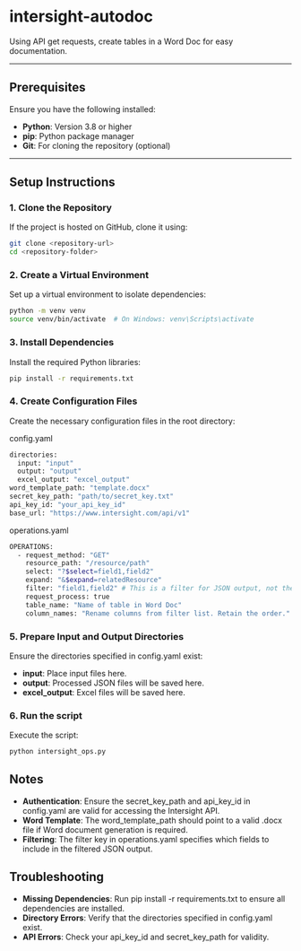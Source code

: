 # intersight-autodoc
Using API get requests, create tables in a Word Doc for easy documentation. 

---
## Prerequisites

Ensure you have the following installed:
- **Python**: Version 3.8 or higher
- **pip**: Python package manager
- **Git**: For cloning the repository (optional)

---

## Setup Instructions

### 1. Clone the Repository
If the project is hosted on GitHub, clone it using:
```bash
git clone <repository-url>
cd <repository-folder>
```
### 2. Create a Virtual Environment

Set up a virtual environment to isolate dependencies:
```bash
python -m venv venv
source venv/bin/activate  # On Windows: venv\Scripts\activate
```

### 3. Install Dependencies

Install the required Python libraries:
```bash
pip install -r requirements.txt
```

### 4. Create Configuration Files

Create the necessary configuration files in the root directory:

config.yaml
```bash
directories:
  input: "input"
  output: "output"
  excel_output: "excel_output"
word_template_path: "template.docx"
secret_key_path: "path/to/secret_key.txt"
api_key_id: "your_api_key_id"
base_url: "https://www.intersight.com/api/v1"
```

operations.yaml
```bash
OPERATIONS:
  - request_method: "GET"
    resource_path: "/resource/path"
    select: "?$select=field1,field2"
    expand: "&$expand=relatedResource" 
    filter: "field1,field2" # This is a filter for JSON output, not the same filter for the Intersight API. 
    request_process: true
    table_name: "Name of table in Word Doc"
    column_names: "Rename columns from filter list. Retain the order."
```

### 5. Prepare Input and Output Directories

Ensure the directories specified in config.yaml exist:

- **input**: Place input files here.
- **output**: Processed JSON files will be saved here.
- **excel_output**: Excel files will be saved here.

### 6. Run the script

Execute the script:

```bash
python intersight_ops.py
```


## Notes

- **Authentication**: Ensure the secret_key_path and api_key_id in config.yaml are valid for accessing the Intersight API.
- **Word Template**: The word_template_path should point to a valid .docx file if Word document generation is required.
- **Filtering**: The filter key in operations.yaml specifies which fields to include in the filtered JSON output.


## Troubleshooting
- **Missing Dependencies**: Run pip install -r requirements.txt to ensure all dependencies are installed.
- **Directory Errors**: Verify that the directories specified in config.yaml exist.
- **API Errors**: Check your api_key_id and secret_key_path for validity.

